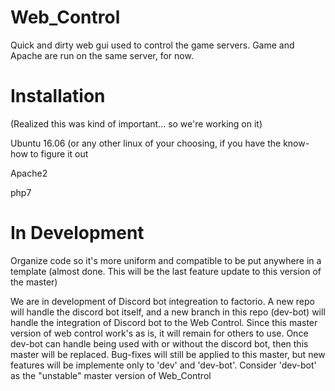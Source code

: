 # Web_Control
Quick and dirty web gui used to control the game servers. Game and Apache are run on the same server, for now.

# Installation
(Realized this was kind of important... so we're working on it)

Ubuntu 16.06 (or any other linux of your choosing, if you have the know-how to figure it out

Apache2

php7

# In Development
Organize code so it's more uniform and compatible to be put anywhere in a template (almost done. This will be the last feature update to this version of the master)

We are in development of Discord bot integreation to factorio. A new repo will handle the discord bot itself, and a new branch in this repo (dev-bot) will handle the integration of Discord bot to the Web Control. Since this master version of web control work's as is, it will remain for others to use. Once dev-bot can handle being used with or without the discord bot, then this master will be replaced. Bug-fixes will still be applied to this master, but new features will be implemente only to 'dev' and 'dev-bot'. Consider 'dev-bot' as the "unstable" master version of Web_Control
